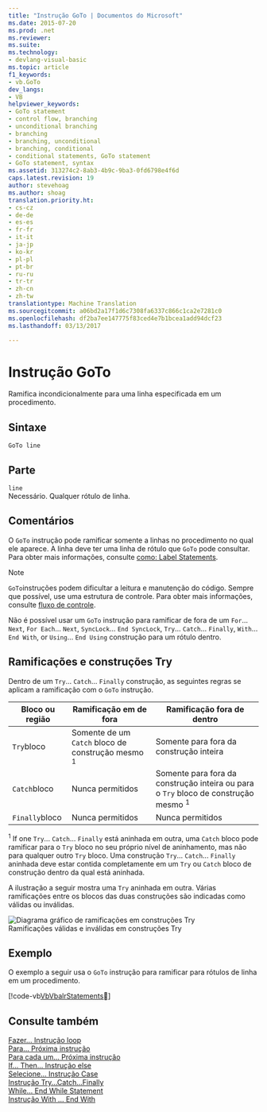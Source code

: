 ```yaml
---
title: "Instrução GoTo | Documentos do Microsoft"
ms.date: 2015-07-20
ms.prod: .net
ms.reviewer: 
ms.suite: 
ms.technology:
- devlang-visual-basic
ms.topic: article
f1_keywords:
- vb.GoTo
dev_langs:
- VB
helpviewer_keywords:
- GoTo statement
- control flow, branching
- unconditional branching
- branching
- branching, unconditional
- branching, conditional
- conditional statements, GoTo statement
- GoTo statement, syntax
ms.assetid: 313274c2-8ab3-4b9c-9ba3-0fd6798e4f6d
caps.latest.revision: 19
author: stevehoag
ms.author: shoag
translation.priority.ht:
- cs-cz
- de-de
- es-es
- fr-fr
- it-it
- ja-jp
- ko-kr
- pl-pl
- pt-br
- ru-ru
- tr-tr
- zh-cn
- zh-tw
translationtype: Machine Translation
ms.sourcegitcommit: a06bd2a17f1d6c7308fa6337c866c1ca2e7281c0
ms.openlocfilehash: df2ba7ee147775f83ced4e7b1bcea1add94dcf23
ms.lasthandoff: 03/13/2017

---
```

# <a name="goto-statement"></a>Instrução GoTo
Ramifica incondicionalmente para uma linha especificada em um procedimento.  
  
## <a name="syntax"></a>Sintaxe  
  
```  
GoTo line  
```  
  
## <a name="part"></a>Parte  
 `line`  
 Necessário. Qualquer rótulo de linha.  
  
## <a name="remarks"></a>Comentários  
 O `GoTo` instrução pode ramificar somente a linhas no procedimento no qual ele aparece. A linha deve ter uma linha de rótulo que `GoTo` pode consultar. Para obter mais informações, consulte [como: Label Statements](../../../visual-basic/programming-guide/program-structure/how-to-label-statements.md).  
  
> [!NOTE]
>  `GoTo`instruções podem dificultar a leitura e manutenção do código. Sempre que possível, use uma estrutura de controle. Para obter mais informações, consulte [fluxo de controle](../../../visual-basic/programming-guide/language-features/control-flow/index.md).  
  
 Não é possível usar um `GoTo` instrução para ramificar de fora de um `For`... `Next`, `For Each`... `Next`, `SyncLock`... `End SyncLock`, `Try`... `Catch`... `Finally`, `With`... `End With`, or `Using`... `End Using` construção para um rótulo dentro.  
  
## <a name="branching-and-try-constructions"></a>Ramificações e construções Try  
 Dentro de um `Try`... `Catch`... `Finally` construção, as seguintes regras se aplicam a ramificação com o `GoTo` instrução.  
  
|Bloco ou região|Ramificação em de fora|Ramificação fora de dentro|  
|---------------------|-------------------------------|-------------------------------|  
|`Try`bloco|Somente de um `Catch` bloco de construção mesmo <sup>1</sup>|Somente para fora da construção inteira|  
|`Catch`bloco|Nunca permitidos|Somente para fora da construção inteira ou para o `Try` bloco de construção mesmo <sup>1</sup>|  
|`Finally`bloco|Nunca permitidos|Nunca permitidos|  
  
 <sup>1</sup> If one `Try`... `Catch`... `Finally` está aninhada em outra, uma `Catch` bloco pode ramificar para o `Try` bloco no seu próprio nível de aninhamento, mas não para qualquer outro `Try` bloco. Uma construção `Try`... `Catch`... `Finally` aninhada deve estar contida completamente em um `Try` ou `Catch` bloco de construção dentro da qual está aninhada.  
  
 A ilustração a seguir mostra uma `Try` aninhada em outra. Várias ramificações entre os blocos das duas construções são indicadas como válidas ou inválidas.  
  
 ![Diagrama gráfico de ramificações em construções Try](../../../visual-basic/language-reference/statements/media/trybranching.gif "TryBranching")  
Ramificações válidas e inválidas em construções Try  
  
## <a name="example"></a>Exemplo  
 O exemplo a seguir usa o `GoTo` instrução para ramificar para rótulos de linha em um procedimento.  
  
 [!code-vb[VbVbalrStatements&#31;](../../../visual-basic/language-reference/error-messages/codesnippet/VisualBasic/goto-statement_1.vb)]  
  
## <a name="see-also"></a>Consulte também  
 [Fazer... Instrução loop](../../../visual-basic/language-reference/statements/do-loop-statement.md)   
 [Para... Próxima instrução](../../../visual-basic/language-reference/statements/for-next-statement.md)   
 [Para cada um... Próxima instrução](../../../visual-basic/language-reference/statements/for-each-next-statement.md)   
 [If... Then... Instrução else](../../../visual-basic/language-reference/statements/if-then-else-statement.md)   
 [Selecione... Instrução Case](../../../visual-basic/language-reference/statements/select-case-statement.md)   
 [Instrução Try...Catch...Finally](../../../visual-basic/language-reference/statements/try-catch-finally-statement.md)   
 [While... End While Statement](../../../visual-basic/language-reference/statements/while-end-while-statement.md)   
 [Instrução With ... End With](../../../visual-basic/language-reference/statements/with-end-with-statement.md)
